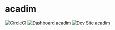 # acadim

[![CircleCI](https://circleci.com/gh/drupdotes/acadim.svg?style=shield)](https://circleci.com/gh/drupdotes/acadim)
[![Dashboard acadim](https://img.shields.io/badge/dashboard-acadim-yellow.svg)](https://dashboard.pantheon.io/sites/06c7757f-33b3-4f1f-9e1b-fd926278336d#dev/code)
[![Dev Site acadim](https://img.shields.io/badge/site-acadim-blue.svg)](http://dev-acadim.pantheonsite.io/)